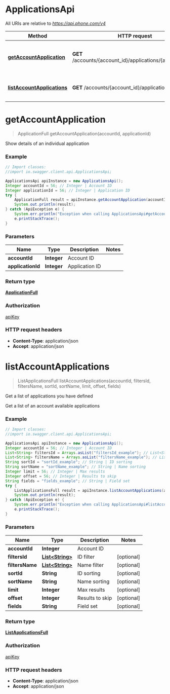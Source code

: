 # ApplicationsApi

All URIs are relative to *https://api.phone.com/v4*

Method | HTTP request | Description
------------- | ------------- | -------------
[**getAccountApplication**](ApplicationsApi.md#getAccountApplication) | **GET** /accounts/{account_id}/applications/{application_id} | Show details of an individual application
[**listAccountApplications**](ApplicationsApi.md#listAccountApplications) | **GET** /accounts/{account_id}/applications | Get a list of applications you have defined


<a name="getAccountApplication"></a>
# **getAccountApplication**
> ApplicationFull getAccountApplication(accountId, applicationId)

Show details of an individual application



### Example
```java
// Import classes:
//import io.swagger.client.api.ApplicationsApi;

ApplicationsApi apiInstance = new ApplicationsApi();
Integer accountId = 56; // Integer | Account ID
Integer applicationId = 56; // Integer | Application ID
try {
    ApplicationFull result = apiInstance.getAccountApplication(accountId, applicationId);
    System.out.println(result);
} catch (ApiException e) {
    System.err.println("Exception when calling ApplicationsApi#getAccountApplication");
    e.printStackTrace();
}
```

### Parameters

Name | Type | Description  | Notes
------------- | ------------- | ------------- | -------------
 **accountId** | **Integer**| Account ID |
 **applicationId** | **Integer**| Application ID |

### Return type

[**ApplicationFull**](ApplicationFull.md)

### Authorization

[apiKey](../README.md#apiKey)

### HTTP request headers

 - **Content-Type**: application/json
 - **Accept**: application/json

<a name="listAccountApplications"></a>
# **listAccountApplications**
> ListApplicationsFull listAccountApplications(accountId, filtersId, filtersName, sortId, sortName, limit, offset, fields)

Get a list of applications you have defined

Get a list of an account available applications

### Example
```java
// Import classes:
//import io.swagger.client.api.ApplicationsApi;

ApplicationsApi apiInstance = new ApplicationsApi();
Integer accountId = 56; // Integer | Account ID
List<String> filtersId = Arrays.asList("filtersId_example"); // List<String> | ID filter
List<String> filtersName = Arrays.asList("filtersName_example"); // List<String> | Name filter
String sortId = "sortId_example"; // String | ID sorting
String sortName = "sortName_example"; // String | Name sorting
Integer limit = 56; // Integer | Max results
Integer offset = 56; // Integer | Results to skip
String fields = "fields_example"; // String | Field set
try {
    ListApplicationsFull result = apiInstance.listAccountApplications(accountId, filtersId, filtersName, sortId, sortName, limit, offset, fields);
    System.out.println(result);
} catch (ApiException e) {
    System.err.println("Exception when calling ApplicationsApi#listAccountApplications");
    e.printStackTrace();
}
```

### Parameters

Name | Type | Description  | Notes
------------- | ------------- | ------------- | -------------
 **accountId** | **Integer**| Account ID |
 **filtersId** | [**List&lt;String&gt;**](String.md)| ID filter | [optional]
 **filtersName** | [**List&lt;String&gt;**](String.md)| Name filter | [optional]
 **sortId** | **String**| ID sorting | [optional]
 **sortName** | **String**| Name sorting | [optional]
 **limit** | **Integer**| Max results | [optional]
 **offset** | **Integer**| Results to skip | [optional]
 **fields** | **String**| Field set | [optional]

### Return type

[**ListApplicationsFull**](ListApplicationsFull.md)

### Authorization

[apiKey](../README.md#apiKey)

### HTTP request headers

 - **Content-Type**: application/json
 - **Accept**: application/json


